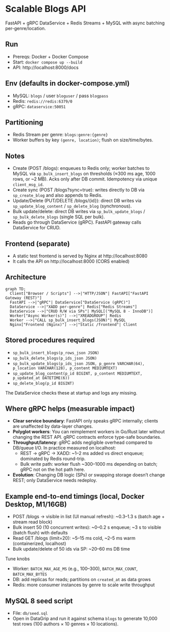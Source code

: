 # Scalable Blogs API

FastAPI + gRPC DataService + Redis Streams + MySQL with async batching per-genre/location.

## Run

- Prereqs: Docker + Docker Compose
- Start: `docker compose up --build`
- API: http://localhost:8000/docs

## Env (defaults in docker-compose.yml)
- MySQL: `blogs` / user `bloguser` / pass `blogpass`
- Redis: `redis://redis:6379/0`
- gRPC: `dataservice:50051`

## Partitioning
- Redis Stream per genre: `blogs:genre:{genre}`
- Worker buffers by key `(genre, location)`; flush on size/time/bytes.

## Notes
- Create (POST /blogs): enqueues to Redis only; worker batches to MySQL via `sp_bulk_insert_blogs` on thresholds (≈300 ms age, 1000 rows, or ~2 MB). Acks only after DB commit. Idempotency via unique `client_msg_id`.
- Create sync (POST /blogs?sync=true): writes directly to DB via `sp_create_blog` and also appends to Redis.
- Update/Delete (PUT/DELETE /blogs/{id}): direct DB writes via `sp_update_blog_content` / `sp_delete_blog` (synchronous).
- Bulk update/delete: direct DB writes via `sp_bulk_update_blogs` / `sp_bulk_delete_blogs` (single SQL per bulk).
- Reads go through DataService (gRPC). FastAPI gateway calls DataService for CRUD.

## Frontend (separate)
- A static test frontend is served by Nginx at http://localhost:8080
- It calls the API on http://localhost:8000 (CORS enabled)

## Architecture

```mermaid
graph TD;
  Client["Browser / Scripts"] -->|"HTTP/JSON"| FastAPI["FastAPI Gateway (REST)"]
  FastAPI -->|"gRPC"| DataService["DataService (gRPC)"]
  DataService -->|"XADD per-genre"| Redis["Redis Streams"]
  DataService -->|"CRUD R/W via SPs"| MySQL[("MySQL 8 - InnoDB")]
  Worker["Async Worker(s)"] -->|"XREADGROUP"| Redis
  Worker -->|"CALL sp_bulk_insert_blogs(JSON)"| MySQL
  Nginx["Frontend (Nginx)"] -->|"Static /frontend"| Client
```

## Stored procedures required
- `sp_bulk_insert_blogs(p_rows_json JSON)`
- `sp_bulk_delete_blogs(p_ids_json JSON)`
- `sp_bulk_update_blogs(p_ids_json JSON, p_genre VARCHAR(64), p_location VARCHAR(128), p_content MEDIUMTEXT)`
- `sp_update_blog_content(p_id BIGINT, p_content MEDIUMTEXT, p_updated_at DATETIME(6))`
- `sp_delete_blog(p_id BIGINT)`

The DataService checks these at startup and logs any missing.

## Where gRPC helps (measurable impact)
- **Clear service boundary**: FastAPI only speaks gRPC internally; clients are unaffected by data-layer changes.
- **Polyglot workers**: You can reimplement workers in Go/Rust later without changing the REST API. gRPC contracts enforce type-safe boundaries.
- **Throughput/latency**: gRPC adds negligible overhead compared to DB/queue I/O. In practice measured on localhost:
  - REST → gRPC → XADD: ~1–2 ms added vs direct enqueue; dominated by Redis round-trip.
  - Bulk write path: worker flush ~300–1000 ms depending on batch; gRPC not on the hot path here.
- **Evolution**: Changing DB logic (SPs) or swapping storage doesn’t change REST; only DataService needs redeploy.

## Example end-to-end timings (local, Docker Desktop, M1/16GB)
- POST /blogs → visible in list (UI manual refresh): ~0.3–1.3 s (batch age + stream read block)
- Bulk insert 50 (10 concurrent writes): ~0–0.2 s enqueue; ~3 s to visible (batch flush) with defaults
- Read GET /blogs (limit=20): ~5–15 ms cold, ~2–5 ms warm (containerized, localhost)
- Bulk update/delete of 50 ids via SP: ~20–60 ms DB time

Tune knobs
- Worker: `BATCH_MAX_AGE_MS` (e.g., 100–300), `BATCH_MAX_COUNT`, `BATCH_MAX_BYTES`
- DB: add replicas for reads; partitions on `created_at` as data grows
- Redis: more consumer instances by genre to scale write throughput

## MySQL 8 seed script
- File: `db/seed.sql`
- Open in DataGrip and run it against schema `blogs` to generate 10,000 test rows (100 authors × 10 genres × 10 locations). 
